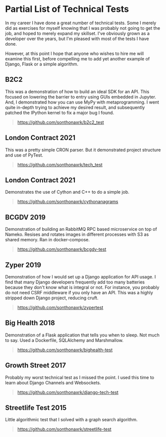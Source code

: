 # Partial List of Technical Tests

In my career I have done a great number of technical tests. Some I merely did as exercises for myself knowing that I
was probably not going to get the job, and hoped to merely expand my skillset. I've obviously grown as a developer over
the years, but I'm pleased with most of the tests I have done.

However, at this point I hope that anyone who wishes to hire me will examine this first, before compelling me to add yet another example of Django, Flask or a simple algorithm.

## B2C2

This was a demonstration of how to build an ideal SDK for an API. This focused on lowering the barrier to entry using GUIs
embedded in Jupyter. And, I demonstrated how you can use MyPy with metaprogramming. I went quite in-depth trying to achieve
my desired result, and subsequently patched the IPython kernel to fix a major bug I found.

> https://github.com/sonthonaxrk/b2c2_test

## London Contract 2021

This was a pretty simple CRON parser. But it demonstrated project structure and use of PyTest.

> https://github.com/sonthonaxrk/tech_test

## London Contract 2021

Demonstrates the use of Cython and C++ to do a simple job.
 
> https://github.com/sonthonaxrk/cythonanagrams

## BCGDV 2019

Demonstration of building an RabbitMQ RPC based microservice on top of Nameko. Resises and rotates images in different processes
with S3 as shared memory. Ran in docker-compose.

> https://github.com/sonthonaxrk/bcgdv-test

## Zyper 2019

Demonstration of how I would set up a Django application for API usage. I find that many Django developers frequently add
too many batteries because they don't know what is integral or not. For instance, you probably do not need CSRF middleware
if you only have an API. This was a highly stripped down Django project, reducing cruft.

> https://github.com/sonthonaxrk/zypertest

## Big Health 2018

Demonstration of a Flask application that tells you when to sleep. Not much to say. Used a Dockerfile, SQLAlchemy and Marshmallow.

> https://github.com/sonthonaxrk/bighealth-test

## Growth Street 2017

Probably my worst technical test as I missed the point. I used this time to learn about Django Channels and Websockets.

> https://github.com/sonthonaxrk/django-tech-test

## Streetlife Test 2015

Little algorithmic test that I solved with a graph search algorithm.

> https://github.com/sonthonaxrk/streetlife-test
